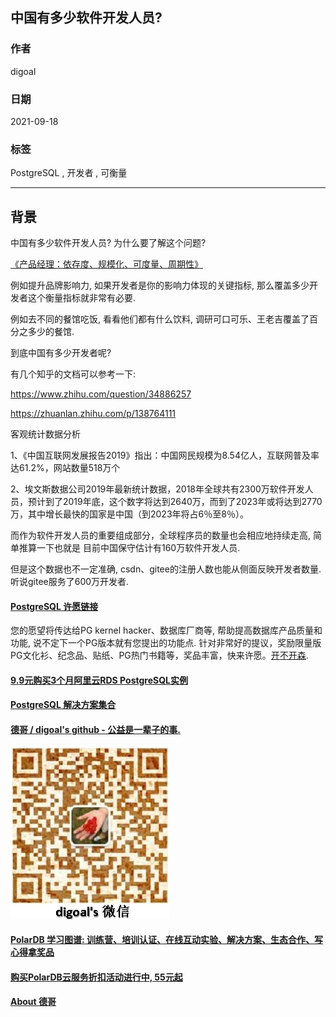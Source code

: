 ## 中国有多少软件开发人员?    
  
### 作者  
digoal  
  
### 日期  
2021-09-18  
  
### 标签  
PostgreSQL , 开发者 , 可衡量    
  
----  
  
## 背景  
中国有多少软件开发人员?  为什么要了解这个问题?   
  
[《产品经理：依存度、规模化、可度量、周期性》](../202012/20201225_02.md)    
  
例如提升品牌影响力, 如果开发者是你的影响力体现的关键指标, 那么覆盖多少开发者这个衡量指标就非常有必要.    
  
例如去不同的餐馆吃饭, 看看他们都有什么饮料, 调研可口可乐、王老吉覆盖了百分之多少的餐馆.    
  
到底中国有多少开发者呢?  
  
有几个知乎的文档可以参考一下:  
  
https://www.zhihu.com/question/34886257  
  
https://zhuanlan.zhihu.com/p/138764111  
  
客观统计数据分析  
  
1、《中国互联网发展报告2019》指出：中国网民规模为8.54亿人，互联网普及率达61.2%，网站数量518万个  
  
2、埃文斯数据公司2019年最新统计数据，2018年全球共有2300万软件开发人员，预计到了2019年底，这个数字将达到2640万，而到了2023年或将达到2770万，其中增长最快的国家是中国（到2023年将占6％至8％）。  
    
而作为软件开发人员的重要组成部分，全球程序员的数量也会相应地持续走高, 简单推算一下也就是 目前中国保守估计有160万软件开发人员.   
  
但是这个数据也不一定准确, csdn、gitee的注册人数也能从侧面反映开发者数量.  听说gitee服务了600万开发者.   
  
  
  
#### [PostgreSQL 许愿链接](https://github.com/digoal/blog/issues/76 "269ac3d1c492e938c0191101c7238216")
您的愿望将传达给PG kernel hacker、数据库厂商等, 帮助提高数据库产品质量和功能, 说不定下一个PG版本就有您提出的功能点. 针对非常好的提议，奖励限量版PG文化衫、纪念品、贴纸、PG热门书籍等，奖品丰富，快来许愿。[开不开森](https://github.com/digoal/blog/issues/76 "269ac3d1c492e938c0191101c7238216").  
  
  
#### [9.9元购买3个月阿里云RDS PostgreSQL实例](https://www.aliyun.com/database/postgresqlactivity "57258f76c37864c6e6d23383d05714ea")
  
  
#### [PostgreSQL 解决方案集合](https://yq.aliyun.com/topic/118 "40cff096e9ed7122c512b35d8561d9c8")
  
  
#### [德哥 / digoal's github - 公益是一辈子的事.](https://github.com/digoal/blog/blob/master/README.md "22709685feb7cab07d30f30387f0a9ae")
  
  
![digoal's wechat](../pic/digoal_weixin.jpg "f7ad92eeba24523fd47a6e1a0e691b59")
  
  
#### [PolarDB 学习图谱: 训练营、培训认证、在线互动实验、解决方案、生态合作、写心得拿奖品](https://www.aliyun.com/database/openpolardb/activity "8642f60e04ed0c814bf9cb9677976bd4")
  
  
#### [购买PolarDB云服务折扣活动进行中, 55元起](https://www.aliyun.com/activity/new/polardb-yunparter?userCode=bsb3t4al "e0495c413bedacabb75ff1e880be465a")
  
  
#### [About 德哥](https://github.com/digoal/blog/blob/master/me/readme.md "a37735981e7704886ffd590565582dd0")
  
